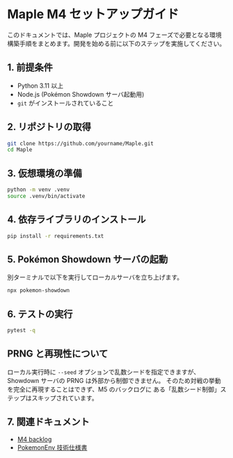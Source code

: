 # Maple M4 セットアップガイド

このドキュメントでは、Maple プロジェクトの M4 フェーズで必要となる環境構築手順をまとめます。開発を始める前に以下のステップを実施してください。

## 1. 前提条件

- Python 3.11 以上
- Node.js (Pokémon Showdown サーバ起動用)
- `git` がインストールされていること

## 2. リポジトリの取得

```bash
git clone https://github.com/yourname/Maple.git
cd Maple
```

## 3. 仮想環境の準備

```bash
python -m venv .venv
source .venv/bin/activate
```

## 4. 依存ライブラリのインストール

```bash
pip install -r requirements.txt
```

## 5. Pokémon Showdown サーバの起動

別ターミナルで以下を実行してローカルサーバを立ち上げます。

```bash
npx pokemon-showdown
```

## 6. テストの実行

```bash
pytest -q
```

## PRNG と再現性について

ローカル実行時に `--seed` オプションで乱数シードを指定できますが、
Showdown サーバの PRNG は外部から制御できません。
そのため対戦の挙動を完全に再現することはできず、M5 のバックログに
ある「乱数シード制御」ステップはスキップされています。

## 7. 関連ドキュメント

- [M4 backlog](AI-design/M4/M4_backlog.md)
- [PokemonEnv 技術仕様書](AI-design/PokemonEnv_Specification.md)
